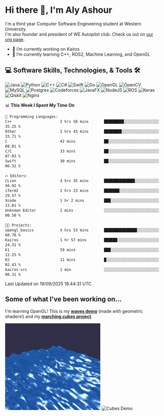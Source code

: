 # Hi there 👋, I'm Aly Ashour
I'm a third year Computer Software Engineering student at Western University.  
I'm also founder and president of WE Autopilot club. Check us out on [our org page](https://github.com/WE-Autopilot).

- 🔭 I’m currently working on Kairos
- 🌱 I’m currently learning C++, ROS2, Machine Learning, and OpenGL

## 💻 Software Skills, Technologies, & Tools 🛠️

![Java](https://img.shields.io/badge/java-%23ED8B00.svg?style=for-the-badge&logo=openjdk&logoColor=white)
![Python](https://img.shields.io/badge/python-3670A0?style=for-the-badge&logo=python&logoColor=ffdd54)
![C++](https://img.shields.io/badge/c++-%2300599C.svg?style=for-the-badge&logo=c%2B%2B&logoColor=white)
![C#](https://img.shields.io/badge/c%23-%23239120.svg?style=for-the-badge&logo=csharp&logoColor=white)
![Swift](https://img.shields.io/badge/swift-F54A2A?style=for-the-badge&logo=swift&logoColor=white)
![Go](https://img.shields.io/badge/go-%2300ADD8.svg?style=for-the-badge&logo=go&logoColor=white)
![OpenGL](https://img.shields.io/badge/OpenGL-%23FFFFFF.svg?style=for-the-badge&logo=opengl)
![OpenCV](https://img.shields.io/badge/opencv-%23white.svg?style=for-the-badge&logo=opencv&logoColor=white)
![MySQL](https://img.shields.io/badge/mysql-4479A1.svg?style=for-the-badge&logo=mysql&logoColor=white)
![Postgres](https://img.shields.io/badge/postgres-%23316192.svg?style=for-the-badge&logo=postgresql&logoColor=white)
![Codeforces](https://img.shields.io/badge/Codeforces-445f9d?style=for-the-badge&logo=Codeforces&logoColor=white)
![JavaFX](https://img.shields.io/badge/javafx-%23FF0000.svg?style=for-the-badge&logo=javafx&logoColor=white)
![NodeJS](https://img.shields.io/badge/node.js-6DA55F?style=for-the-badge&logo=node.js&logoColor=white)
![ROS](https://img.shields.io/badge/ros-%230A0FF9.svg?style=for-the-badge&logo=ros&logoColor=white)
![Keras](https://img.shields.io/badge/Keras-%23D00000.svg?style=for-the-badge&logo=Keras&logoColor=white)
![Qiskit](https://img.shields.io/badge/Qiskit-%236929C4.svg?style=for-the-badge&logo=Qiskit&logoColor=white)
![Nginx](https://img.shields.io/badge/nginx-%23009639.svg?style=for-the-badge&logo=nginx&logoColor=white)
<br>


<!--START_SECTION:waka-->
📊 **This Week I Spent My Time On** 

```text
💬 Programming Languages: 
C++                      2 hrs 50 mins       █████████░░░░░░░░░░░░░░░░   35.25 % 
Other                    2 hrs 43 mins       ████████░░░░░░░░░░░░░░░░░   33.71 % 
C                        42 mins             ██░░░░░░░░░░░░░░░░░░░░░░░   08.81 % 
C/C                      33 mins             ██░░░░░░░░░░░░░░░░░░░░░░░   07.03 % 
Swift                    30 mins             ██░░░░░░░░░░░░░░░░░░░░░░░   06.32 % 

🔥 Editors: 
CLion                    4 hrs 35 mins       ██████████████░░░░░░░░░░░   56.92 % 
iTerm2                   2 hrs 23 mins       ███████░░░░░░░░░░░░░░░░░░   29.57 % 
Xcode                    1 hr 2 mins         ███░░░░░░░░░░░░░░░░░░░░░░   13.01 % 
Unknown Editor           2 mins              ░░░░░░░░░░░░░░░░░░░░░░░░░   00.50 % 

🐱‍💻 Projects: 
opengl_basics            4 hrs 53 mins       ███████████████░░░░░░░░░░   60.70 % 
Kairos                   1 hr 57 mins        ██████░░░░░░░░░░░░░░░░░░░   24.31 % 
K1                       59 mins             ███░░░░░░░░░░░░░░░░░░░░░░   12.25 % 
K2                       11 mins             █░░░░░░░░░░░░░░░░░░░░░░░░   02.43 % 
kairos-src               1 min               ░░░░░░░░░░░░░░░░░░░░░░░░░   00.31 % 
```


 Last Updated on 19/09/2025 18:44:31 UTC
<!--END_SECTION:waka-->

<h2>Some of what I've been working on...</h2>

I'm learning OpenGL!
This is my **[waves demo](https://github.com/alyashour/Gerstner-waves)** (made with geometric shaders!) and my **[marching cubes project](https://github.com/alyashour/Marching-Cube-Renderer)**.
<p>
  <img src="./assets/demo_waves.gif" alt="Waves Demo" width="310"/>
  <img src="./assets/demo_marching_cubes.gif" alt="Cubes Demo" width="378"/>
</p>

